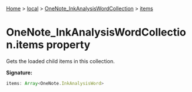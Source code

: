 [Home](./index) &gt; [local](local.md) &gt; [OneNote\_InkAnalysisWordCollection](local.onenote_inkanalysiswordcollection.md) &gt; [items](local.onenote_inkanalysiswordcollection.items.md)

# OneNote\_InkAnalysisWordCollection.items property

Gets the loaded child items in this collection.

**Signature:**
```javascript
items: Array<OneNote.InkAnalysisWord>
```
